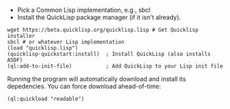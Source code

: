 

* Pick a Common Lisp implementation, e.g., sbcl
* Install the QuickLisp package manager (if it isn't already).

~~~~
wget https://beta.quicklisp.org/quicklisp.lisp # Get Quicklisp installer
sbcl # or whatever Lisp implementation
(load "quicklisp.lisp")
(quicklisp-quickstart:install)  ; Install QuickLisp (also installs ASDF)
(ql:add-to-init-file)           ; Add QuickLisp to your Lisp init file
~~~~

Running the program will automatically download and install its
depedencies.  You can force download ahead-of-time:

~~~~
(ql:quickload "readable")
~~~~
